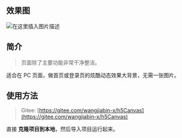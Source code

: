 ## 效果图

![在这里插入图片描述](https://img-blog.csdnimg.cn/20210201133258494.png?x-oss-process=image/watermark,type_ZmFuZ3poZW5naGVpdGk,shadow_10,text_aHR0cHM6Ly9ibG9nLmNzZG4ubmV0L3dlaXhpbl80NDE5ODk2NQ==,size_16,color_FFFFFF,t_70)
## 简介

> 页面除了主要功能非常干净整洁。

适合在 PC 页面，做首页或登录页的炫酷动态效果大背景，无需一张图片。

## 使用方法

> Gitee:  [https://gitee.com/wangjiabin-x/h5Canvas](https://gitee.com/wangjiabin-x/h5Canvas)

直接 **克隆项目到本地**，然后导入项目运行起来。